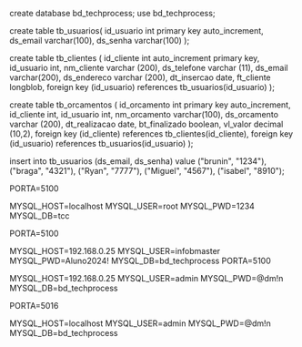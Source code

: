 create database bd_techprocess;
use bd_techprocess;

create table tb_usuarios(
id_usuario int primary key auto_increment,
ds_email varchar(100),
ds_senha varchar(100)
);

create table tb_clientes (
id_cliente int auto_increment primary key,
id_usuario int,
nm_cliente varchar (200),
ds_telefone varchar (11),
ds_email varchar(200),
ds_endereco varchar (200),
dt_insercao date,
ft_cliente longblob,
	foreign key (id_usuario) references tb_usuarios(id_usuario)
);

create table tb_orcamentos (
id_orcamento int primary key auto_increment,
id_cliente int,
id_usuario int,
nm_orcamento varchar(100),
ds_orcamento varchar (200),
dt_realizacao date,
bt_finalizado boolean,
vl_valor decimal (10,2),
    foreign key (id_cliente) references tb_clientes(id_cliente),
	foreign key (id_usuario) references tb_usuarios(id_usuario)
);


insert into tb_usuarios (ds_email, ds_senha)
value ("brunin", "1234"),
	  ("braga", "4321"),
	  ("Ryan", "7777"),
	  ("Miguel", "4567"),
	  ("isabel", "8910");

PORTA=5100

MYSQL_HOST=localhost
MYSQL_USER=root
MYSQL_PWD=1234
MYSQL_DB=tcc


PORTA=5100

MYSQL_HOST=192.168.0.25
MYSQL_USER=infobmaster
MYSQL_PWD=Aluno2024!
MYSQL_DB=bd_techprocess
PORTA=5100

MYSQL_HOST=192.168.0.25
MYSQL_USER=admin
MYSQL_PWD=@dm!n
MYSQL_DB=bd_techprocess


PORTA=5016

MYSQL_HOST=localhost
MYSQL_USER=admin
MYSQL_PWD=@dm!n
MYSQL_DB=bd_techprocess
